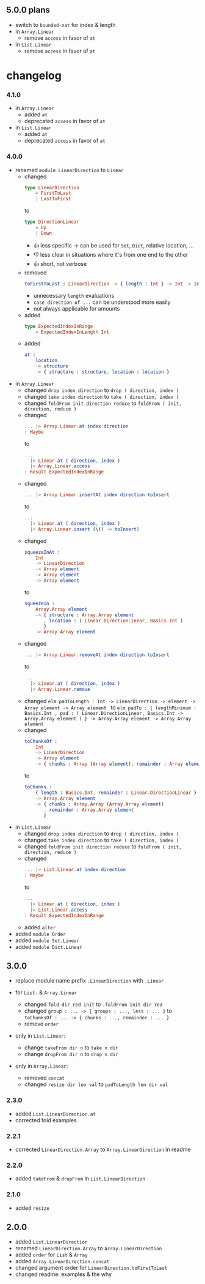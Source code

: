 ## 5.0.0 plans

  - switch to `bounded-nat` for index & length
  - in `Array.Linear`
      - remove `access` in favor of `at`
  - in `List.Linear`
      - remove `access` in favor of `at`

# changelog

### 4.1.0

  - in `Array.Linear`
      - added `at`
      - deprecated `access` in favor of `at`
  - in `List.Linear`
      - added `at`
      - deprecated `access` in favor of `at`

### 4.0.0

  - renamed `module LinearDirection` to `Linear`
      - changed
        ```elm
        type LinearDirection
            = FirstToLast
            | LastToFirst
        ```
        to
        ```elm
        type DirectionLinear
            = Up
            | Down
        ```
          - 👍 less specific → can be used for `Set`, `Dict`, relative location, ...
          - 👎 less clear in situations where it's from one end to the other
          - 👍 short, not verbose
      - removed
        ```elm
        toFirstToLast : LinearDirection -> { length : Int } -> Int -> Int
        ```
          - unnecessary `length` evaluations
          - `case direction of ...` can be understood more easily
          - not always applicable for amounts
      - added
        ```elm
        type ExpectedIndexInRange
            = ExpectedIndexInLength Int
        ```
      - added
        ```elm
        at :
            location
            -> structure
            -> { structure : structure, location : location }
        ```
  - in `Array.Linear`
      - changed `drop index direction` to `drop ( direction, index )`
      - changed `take index direction` to `take ( direction, index )`
      - changed `foldFrom init direction reduce`
        to `foldFrom ( init, direction, reduce )`
      - changed
        ```elm
        ... |> Array.Linear.at index direction
        : Maybe
        ```
        to
        ```elm
        ...
          |> Linear.at ( direction, index )
          |> Array.Linear.access
        : Result ExpectedIndexInRange
        ```
      - changed
        ```elm
        ... |> Array.Linear.insertAt index direction toInsert
        ```
        to
        ```elm
        ...
          |> Linear.at ( direction, index )
          |> Array.Linear.insert (\() -> toInsert)
        ```
      - changed
        ```elm
        squeezeInAt :
            Int
            -> LinearDirection
            -> Array element
            -> Array element
            -> Array element
        ```
        to
        ```elm
        squeezeIn :
            Array.Array element
            -> { structure : Array.Array element
               , location : ( Linear.DirectionLinear, Basics.Int )
               }
            -> Array.Array element
        ```
      - changed
        ```elm
        ... |> Array.Linear.removeAt index direction toInsert
        ```
        to
        ```elm
        ...
          |> Linear.at ( direction, index )
          |> Array.Linear.remove
        ```
       - changed
        ```elm
        padToLength :
            Int -> LinearDirection -> element -> Array element -> Array element
        ```
        to
        ```elm
        padTo :
            { lengthMinimum : Basics.Int
            , pad :
                  ( Linear.DirectionLinear, Basics.Int -> Array.Array element )
            }
            -> Array.Array element
            -> Array.Array element
        ```
      - changed
        ```elm
        toChunksOf :
            Int
            -> LinearDirection
            -> Array element
            -> { chunks : Array (Array element), remainder : Array element }
        ```
        to
        ```elm
        toChunks :
            { length : Basics.Int, remainder : Linear.DirectionLinear }
            -> Array.Array element
            -> { chunks : Array.Array (Array.Array element)
               , remainder : Array.Array element
               }
        ```
  - in `List.Linear`
      - changed `drop index direction` to `drop ( direction, index )`
      - changed `take index direction` to `take ( direction, index )`
      - changed `foldFrom init direction reduce`
        to `foldFrom ( init, direction, reduce )`
      - changed
        ```elm
        ... |> List.Linear.at index direction
        : Maybe
        ```
        to
        ```elm
        ...
          |> Linear.at ( direction, index )
          |> List.Linear.access
        : Result ExpectedIndexInRange
        ```
      - added `alter`
  - added `module Order`
  - added `module Set.Linear`
  - added `module Dict.Linear`

## 3.0.0

  - replace module name prefix `.LinearDirection` with `.Linear`

  - for `List.` & `Array.Linear`
      - changed `fold dir red init` to `.foldFrom init dir red`
      - changed `group : ... -> { groups : ..., less : ... }`
        to `toChunksOf : ... -> { chunks : ..., remainder : ... }`
      - remove `order`

  - only in `List.Linear`:
      - change `takeFrom dir n` to `take n dir`
      - change `dropFrom dir n` to `drop n dir`

  - only in `Array.Linear`:
      - removed `concat`
      - changed `resize dir len val` to `padToLength len dir val`

### 2.3.0

  - added `List.LinearDirection.at`
  - corrected fold examples

### 2.2.1

  - corrected `LinearDirection.Array` to `Array.LinearDirection` in readme

### 2.2.0

  - added `takeFrom` & `dropFrom` in `List.LinearDirection`

### 2.1.0

  - added `resize`

## 2.0.0

  - added `List.LinearDirection`
  - renamed `LinearDirection.Array` to `Array.LinearDirection`
  - added `order` for `List` & `Array`
  - added `Array.LinearDirection.concat`
  - changed argument order for `LinearDirection.toFirstToLast`
  - changed readme: examples & the why
